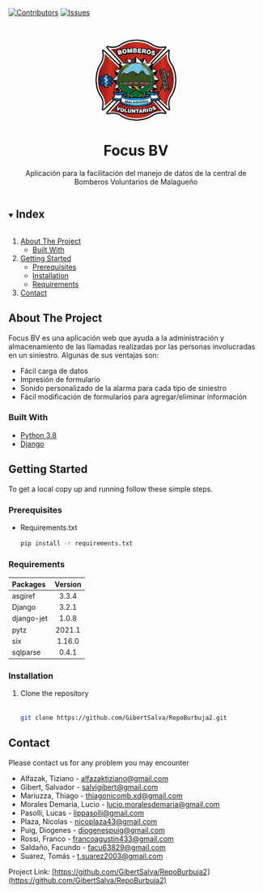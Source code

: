[![Contributors][contributors-shield]][contributors-url]
[![Issues][issues-shield]][issues-url]
<!--[![MIT License][license-shield]][license-url]-->

<!-- PROJECT LOGO -->
<br />
<p align="center">
  <a href="https://github.com/GibertSalva/RepoBurbuja2">
    <img src="images/logo.png" alt="Logo" width="160" height="160">
  </a>

  <h1 align="center">Focus BV</h1>

  <p align="center">
    Aplicación para la facilitación del manejo de datos de la central de Bomberos Voluntarios de Malagueño
  </p>
</p>

<!-- TABLE OF CONTENTS -->
<details open="open">
  <summary><h2 style="display: inline-block">Index</h2></summary>
  <ol>
    <li>
      <a href="#about-the-project">About The Project</a>
      <ul>
        <li><a href="#built-with">Built With</a></li>
      </ul>
    </li>
    <li>
      <a href="#getting-started">Getting Started</a>
      <ul>
        <li><a href="#prerequisites">Prerequisites</a></li>
        <li><a href="#installation">Installation</a></li>
        <li><a href="#requirements">Requirements</a></li>
      </ul>
    </li>
    <!-- <li><a href="#license">License</a></li> -->
    <li><a href="#contact">Contact</a></li>
  </ol>
</details>



<!-- ABOUT THE PROJECT -->
## About The Project

Focus BV es una aplicación web que ayuda a la administración y almacenamiento de las llamadas realizadas por las personas involucradas en un siniestro. 
Algunas de sus ventajas son:

* Fácil carga de datos
* Impresión de formulario 
* Sonido personalizado de la alarma para cada tipo de siniestro
* Fácil modificación de formularios para agregar/eliminar información

### Built With

* [Python 3.8](https://www.python.org/downloads/release/python-380/)
* [Django](https://www.djangoproject.com/)

<!-- GETTING STARTED -->
## Getting Started

To get a local copy up and running follow these simple steps.

### Prerequisites

* Requirements.txt
  ```sh
  pip install -r requirements.txt
  ```

### Requirements

| Packages | Version |
|:---|:---:|
| asgiref| 3.3.4 |
| Django| 3.2.1|
| django-jet| 1.0.8|
| pytz| 2021.1|
| six| 1.16.0|
| sqlparse| 0.4.1|

### Installation

1. Clone the repository
   ```sh

   git clone https://github.com/GibertSalva/RepoBurbuja2.git
   ```


<!-- LICENSE -->
<!--## License

Distributed under the MIT License. See `LICENSE` for more information. -->



<!-- CONTACT -->
## Contact

Please contact us for any problem you may encounter

* Alfazak, Tiziano - alfazaktiziano@gmail.com
* Gibert, Salvador - salvigibert@gmail.com
* Mariuzza, Thiago - thiagonicomb.xd@gmail.com
* Morales Demaria, Lucio - lucio.moralesdemaria@gmail.com
* Pasolli, Lucas - lippasolli@gmail.com
* Plaza, Nicolas - nicoplaza43@gmail.com
* Puig, Diogenes - diogenespuig@gmail.com
* Rossi, Franco - francoagustin433@gmail.com
* Saldaño, Facundo - facu63829@gmail.com
* Suarez, Tomás - t.suarez2003@gmail.com

Project Link: [https://github.com/GibertSalva/RepoBurbuja2](https://github.com/GibertSalva/RepoBurbuja2)



<!-- MARKDOWN LINKS & IMAGES -->
<!-- https://www.markdownguide.org/basic-syntax/#reference-style-links -->
[contributors-shield]: https://img.shields.io/github/contributors/GibertSalva/RepoBurbuja2.svg?style=for-the-badge
[contributors-url]: https://github.com/GibertSalva/RepoBurbuja2/graphs/contributors
[issues-shield]: https://img.shields.io/github/issues/GibertSalva/RepoBurbuja2.svg?style=for-the-badge
[issues-url]: https://github.com/GibertSalva/RepoBurbuja2/issues
<!--[license-shield]: https://img.shields.io/github/license/GibertSalva/RepoBurbuja2.svg?style=for-the-badge
[license-url]: https://github.com/GibertSalva/RepoBurbuja2/blob/master/LICENSE.txt-->